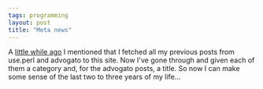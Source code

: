 ```yaml
---
tags: programming
layout: post
title: "Meta news"
---
```




A <a href="/2002/11/26/imported_some_old_stuff.html">little while ago</a> I mentioned that I fetched all my previous posts from use.perl and advogato to this site. Now I've gone through and given each of them a category and, for the advogato posts, a title. So now I can make some sense of the last two to three years of my life...


